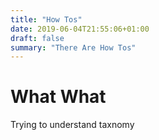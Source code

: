 ```yaml
---
title: "How Tos"
date: 2019-06-04T21:55:06+01:00
draft: false
summary: "There Are How Tos"
---
```



# What What

Trying to understand taxnomy